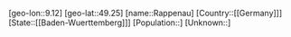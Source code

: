 ﻿---
location: [49.25,9.12]
type: City
tags:
- geo/City


SpocWebEntityId: 33635
isDeleted: false
confidential: public

---
[geo-lon::9.12]
[geo-lat::49.25]
[name::Rappenau]
[Country::[[Germany]]]
[State::[[Baden-Wuerttemberg]]]
[Population::]
[Unknown::]

